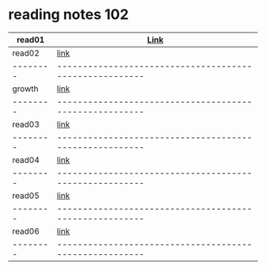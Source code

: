 # reading notes 102 

|read01    | [Link](https://talhajjaj.github.io/reading-notes/read01)|
| -------- | ------------------------------------------------------- |
|read02    | [link](https://talhajjaj.github.io/reading-notes/read02)|
| -------- | ------------------------------------------------------- |
|growth    |[link](https://talhajjaj.github.io/reading-notes/growth) |
| -------- | ------------------------------------------------------- |
|read03    |[link](https://talhajjaj.github.io/reading-notes/read03) |
| -------- | ------------------------------------------------------- |
|read04    |[link](https://talhajjaj.github.io/reading-notes/read04) |
| -------- | ------------------------------------------------------- |
|read05    |[link](https://talhajjaj.github.io/reading-notes/read05) |
| -------- | ------------------------------------------------------- |
|read06    |[link](https://talhajjaj.github.io/reading-notes/read06) |
| -------- | ------------------------------------------------------- |